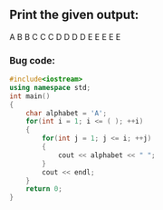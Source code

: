 ## Print the given output:
A
B B
C C C
D D D D
E E E E E

### Bug code:
```cpp
#include<iostream>
using namespace std;
int main()
{
    char alphabet = 'A';
    for(int i = 1; i <= ( ); ++i)
    {
        for(int j = 1; j <= i; ++j)
        {
            cout << alphabet << " ";
        }
        cout << endl;
    }
    return 0;
}
```
